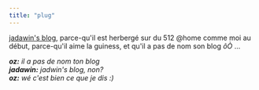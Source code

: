 ```yaml
---
title: "plug"
---
```


[jadawin's blog](http://j4dawin.homelinux.com), parce-qu'il est herbergé sur
du 512 @home comme moi au début, parce-qu'il aime la guiness, et qu'il a pas
de nom son blog _ôÒ_ ...

_**oz:** il a pas de nom ton blog  
**jadawin:** jadwin's blog, non?   
**oz:** wé c'est bien ce que je dis :)_

